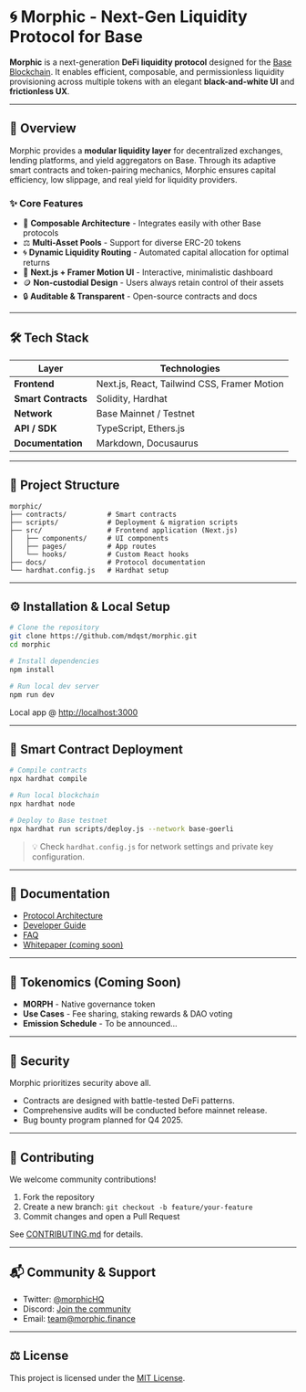 # 🌀 Morphic - Next-Gen Liquidity Protocol for Base

**Morphic** is a next-generation **DeFi liquidity protocol** designed for the [Base Blockchain](https://base.org).
It enables efficient, composable, and permissionless liquidity provisioning across multiple tokens with an elegant **black-and-white UI** and **frictionless UX**.

---

## 🚀 Overview

Morphic provides a **modular liquidity layer** for decentralized exchanges, lending platforms, and yield aggregators on Base.
Through its adaptive smart contracts and token-pairing mechanics, Morphic ensures capital efficiency, low slippage, and real yield for liquidity providers.

### ✨ Core Features

* 🧩 **Composable Architecture** - Integrates easily with other Base protocols
* ⚖️ **Multi-Asset Pools** - Support for diverse ERC-20 tokens
* 🌀 **Dynamic Liquidity Routing** - Automated capital allocation for optimal returns
* 🧠 **Next.js + Framer Motion UI** - Interactive, minimalistic dashboard
* 🪙 **Non-custodial Design** - Users always retain control of their assets
* 🔒 **Auditable & Transparent** - Open-source contracts and docs

---

## 🛠 Tech Stack

| Layer               | Technologies                                |
| ------------------- | ------------------------------------------- |
| **Frontend**        | Next.js, React, Tailwind CSS, Framer Motion |
| **Smart Contracts** | Solidity, Hardhat                           |
| **Network**         | Base Mainnet / Testnet                      |
| **API / SDK**       | TypeScript, Ethers.js                       |
| **Documentation**   | Markdown, Docusaurus                        |

---

## 🧩 Project Structure

```
morphic/
├── contracts/          # Smart contracts
├── scripts/            # Deployment & migration scripts
├── src/                # Frontend application (Next.js)
│   ├── components/     # UI components
│   ├── pages/          # App routes
│   └── hooks/          # Custom React hooks
├── docs/               # Protocol documentation
└── hardhat.config.js   # Hardhat setup
```

---

## ⚙️ Installation & Local Setup

```bash
# Clone the repository
git clone https://github.com/mdqst/morphic.git
cd morphic

# Install dependencies
npm install

# Run local dev server
npm run dev
```

Local app @ [http://localhost:3000](http://localhost:3000)

---

## 🧱 Smart Contract Deployment

```bash
# Compile contracts
npx hardhat compile

# Run local blockchain
npx hardhat node

# Deploy to Base testnet
npx hardhat run scripts/deploy.js --network base-goerli
```

> 💡 Check `hardhat.config.js` for network settings and private key configuration.

---

## 📖 Documentation

* [Protocol Architecture](docs/protocol.md)
* [Developer Guide](docs/developer-guide.md)
* [FAQ](docs/faq.md)
* [Whitepaper (coming soon)](docs/whitepaper.md)

---

## 🧠 Tokenomics (Coming Soon)

* **MORPH** - Native governance token
* **Use Cases** - Fee sharing, staking rewards & DAO voting
* **Emission Schedule** - To be announced...

---

## 🔐 Security

Morphic prioritizes security above all.

* Contracts are designed with battle-tested DeFi patterns.
* Comprehensive audits will be conducted before mainnet release.
* Bug bounty program planned for Q4 2025.

---

## 🤝 Contributing

We welcome community contributions!

1. Fork the repository
2. Create a new branch: `git checkout -b feature/your-feature`
3. Commit changes and open a Pull Request

See [CONTRIBUTING.md](docs/contributing.md) for details.

---

## 📬 Community & Support

* Twitter: [@morphicHQ](https://twitter.com/morphicHQ)
* Discord: [Join the community](https://discord.gg/morphicHQ)
* Email: [team@morphic.finance](mailto:spam@morphic.finance)

---

## ⚖️ License

This project is licensed under the [MIT License](LICENSE).
